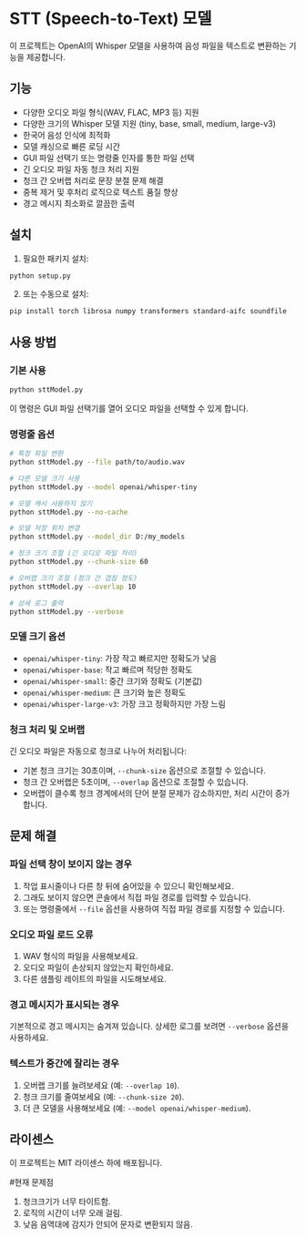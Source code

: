 # STT (Speech-to-Text) 모델

이 프로젝트는 OpenAI의 Whisper 모델을 사용하여 음성 파일을 텍스트로 변환하는 기능을 제공합니다.

## 기능

- 다양한 오디오 파일 형식(WAV, FLAC, MP3 등) 지원
- 다양한 크기의 Whisper 모델 지원 (tiny, base, small, medium, large-v3)
- 한국어 음성 인식에 최적화
- 모델 캐싱으로 빠른 로딩 시간
- GUI 파일 선택기 또는 명령줄 인자를 통한 파일 선택
- 긴 오디오 파일 자동 청크 처리 지원
- 청크 간 오버랩 처리로 문장 분절 문제 해결
- 중복 제거 및 후처리 로직으로 텍스트 품질 향상
- 경고 메시지 최소화로 깔끔한 출력

## 설치

1. 필요한 패키지 설치:

```bash
python setup.py
```

2. 또는 수동으로 설치:

```bash
pip install torch librosa numpy transformers standard-aifc soundfile
```

## 사용 방법

### 기본 사용

```bash
python sttModel.py
```

이 명령은 GUI 파일 선택기를 열어 오디오 파일을 선택할 수 있게 합니다.

### 명령줄 옵션

```bash
# 특정 파일 변환
python sttModel.py --file path/to/audio.wav

# 다른 모델 크기 사용
python sttModel.py --model openai/whisper-tiny

# 모델 캐시 사용하지 않기
python sttModel.py --no-cache

# 모델 저장 위치 변경
python sttModel.py --model_dir D:/my_models

# 청크 크기 조절 (긴 오디오 파일 처리)
python sttModel.py --chunk-size 60

# 오버랩 크기 조절 (청크 간 겹침 정도)
python sttModel.py --overlap 10

# 상세 로그 출력
python sttModel.py --verbose
```

### 모델 크기 옵션

- `openai/whisper-tiny`: 가장 작고 빠르지만 정확도가 낮음
- `openai/whisper-base`: 작고 빠르며 적당한 정확도
- `openai/whisper-small`: 중간 크기와 정확도 (기본값)
- `openai/whisper-medium`: 큰 크기와 높은 정확도
- `openai/whisper-large-v3`: 가장 크고 정확하지만 가장 느림

### 청크 처리 및 오버랩

긴 오디오 파일은 자동으로 청크로 나누어 처리됩니다:
- 기본 청크 크기는 30초이며, `--chunk-size` 옵션으로 조절할 수 있습니다.
- 청크 간 오버랩은 5초이며, `--overlap` 옵션으로 조절할 수 있습니다.
- 오버랩이 클수록 청크 경계에서의 단어 분절 문제가 감소하지만, 처리 시간이 증가합니다.

## 문제 해결

### 파일 선택 창이 보이지 않는 경우

1. 작업 표시줄이나 다른 창 뒤에 숨어있을 수 있으니 확인해보세요.
2. 그래도 보이지 않으면 콘솔에서 직접 파일 경로를 입력할 수 있습니다.
3. 또는 명령줄에서 `--file` 옵션을 사용하여 직접 파일 경로를 지정할 수 있습니다.

### 오디오 파일 로드 오류

1. WAV 형식의 파일을 사용해보세요.
2. 오디오 파일이 손상되지 않았는지 확인하세요.
3. 다른 샘플링 레이트의 파일을 시도해보세요.

### 경고 메시지가 표시되는 경우

기본적으로 경고 메시지는 숨겨져 있습니다. 상세한 로그를 보려면 `--verbose` 옵션을 사용하세요.

### 텍스트가 중간에 잘리는 경우

1. 오버랩 크기를 늘려보세요 (예: `--overlap 10`).
2. 청크 크기를 줄여보세요 (예: `--chunk-size 20`).
3. 더 큰 모델을 사용해보세요 (예: `--model openai/whisper-medium`).

## 라이센스

이 프로젝트는 MIT 라이센스 하에 배포됩니다. 

#현재 문제점
1. 청크크기가 너무 타이트함.
2. 로직의 시간이 너무 오래 걸림.
3. 낮음 음역대에 감지가 안되어 문자로 변환되지 않음.